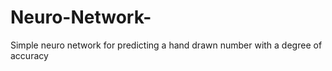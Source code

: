 # Neuro-Network-
Simple neuro network for predicting a hand drawn number with a degree of accuracy 

